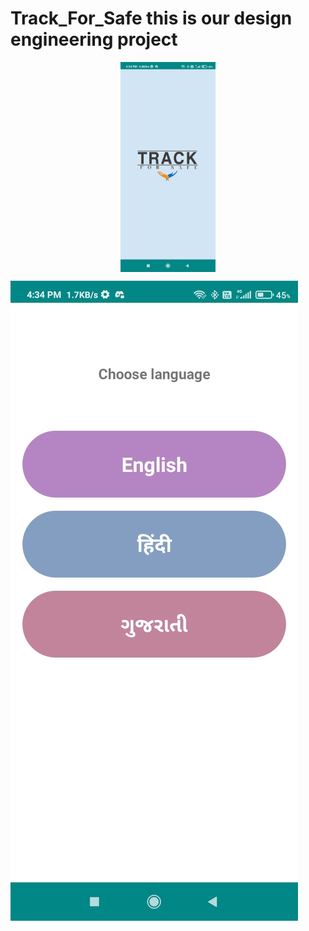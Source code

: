 # Track_For_Safe this is our design engineering project

<img src="screenshot/Screenshot_1.jpg" style="width: 30%; display: block; margin-left: auto; margin-right: auto;">
       
![](screenshot/Screenshot_2.jpg)
